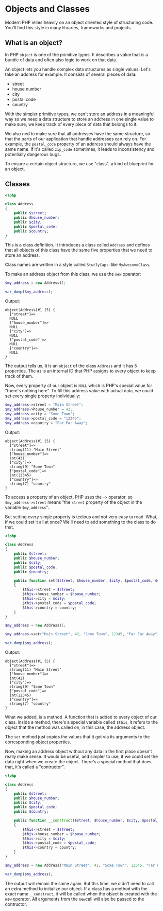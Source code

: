 # Objects and Classes

Modern PHP relies heavily on an object oriented style of structuring code. You'll find
this style in many libraries, frameworks and projects.

## What is an object?

In PHP `object` is one of the primitive types. It describes a value that is a bundle of data
and often also logic to work on that data.

An object lets you handle complex data structures as single values. Let's take an address for example.
It consists of several pieces of data:

* street
* house number
* city
* postal code
* country

With the simpler primitive types, we can't store an address in a meaningful way so we need a
data structure to store an address in one single value to make sure, we keep track of every piece of data that belongs to it.

We also ned to make sure that all addresses have the same structure, so that the parts of our application that handle addresses
can rely on. For example, the `postal_code` property of an address should always have the same name. If it's called `zip_code`
sometimes, it leads to inconsistency and potentially dangerous bugs.

To ensure a certain object structure, we use "class", a kind of blueprint for an object.

## Classes

```php
<?php

class Address
{
    public $street;
    public $house_number;
    public $city;
    public $postal_code;
    public $country;
}
```

This is a class definition. It introduces a class called `Address` and defines that all objects of this class have
the same five properties that we need to store an address.

Class names are written in a style called `StudlyCaps`: like `MyAwesomeClass`.

To make an address object from this class, we use the `new` operator:

```php
$my_address = new Address();

var_dump($my_address);
```

Output:

```
object(Address)#1 (5) {
  ["street"]=>
  NULL
  ["house_number"]=>
  NULL
  ["city"]=>
  NULL
  ["postal_code"]=>
  NULL
  ["country"]=>
  NULL
}
```

The output tells us, it is an `object` of the class `Address` and it has 5 properties. The `#1`
is an internal ID that PHP assigns to every object to keep track of them.

Now, every property of our object is `NULL` which is PHP's special value for "there's nothing here". To fill this address value with actual data, we could set every single property individually:

```php
$my_address->street = "Main Street";
$my_address->house_number = 42;
$my_address->city = "Some Town";
$my_address->postal_code = "12345";
$my_address->country = "Far Far Away";
```

Output:

```
object(Address)#1 (5) {
  ["street"]=>
  string(11) "Main Street"
  ["house_number"]=>
  int(42)
  ["city"]=>
  string(9) "Some Town"
  ["postal_code"]=>
  int(12345)
  ["country"]=>
  string(7) "country"
}
```

To access a property of an object, PHP uses the `->` operator, so `$my_address->street` means "the `street` property of the object in the variable `$my_address`". 

But setting every single property is tedious and not very easy to read. What, if we could set it all at once? We'll need to add something to the class to do that.

```php
<?php

class Address
{
    public $street;
    public $house_number;
    public $city;
    public $postal_code;
    public $country;

    public function set($street, $house_number, $city, $postal_code, $country)
    {
        $this->street = $street;
        $this->house_number = $house_number;
        $this->city = $city;
        $this->postal_code = $postal_code;
        $this->country = country;
    }
}

$my_address = new Address();

$my_address->set("Main Street", 42, "Some Town", 12345, "Far Far Away");

var_dump($my_address);
```

Output:

```
object(Address)#1 (5) {
  ["street"]=>
  string(11) "Main Street"
  ["house_number"]=>
  int(42)
  ["city"]=>
  string(9) "Some Town"
  ["postal_code"]=>
  int(12345)
  ["country"]=>
  string(7) "country"
}
```

What we added, is a method. A function that is added to every object of our class. Inside a method, there's a special variable called `$this`, it refers to the object that the method was called on, in this case, the address object.

The `set` method just copies the values that it got via its arguments to the corresponding object properties.

Now, making an address object without any data in the first place doesn't really make sense. It would be useful, and simpler to use, if we could set the data right when we create the object. There's a special method that does that, it's called a "contructor".

```php
<?php

class Address
{
    public $street;
    public $house_number;
    public $city;
    public $postal_code;
    public $country;

    public function __construct($street, $house_number, $city, $postal_code, $country)
    {
        $this->street = $street;
        $this->house_number = $house_number;
        $this->city = $city;
        $this->postal_code = $postal_code;
        $this->country = country;
    }
}

$my_address = new Address("Main Street", 42, "Some Town", 12345, "Far Far Away");

var_dump($my_address);
```

The output will remain the same again. But this time, we didn't need to call an extra method to iniitalize our object. If a class has a method with the exact name `__construct`, it will be called when the object is created with the `new` operator. All arguments from the `new`call will also be passed to the contructor.
